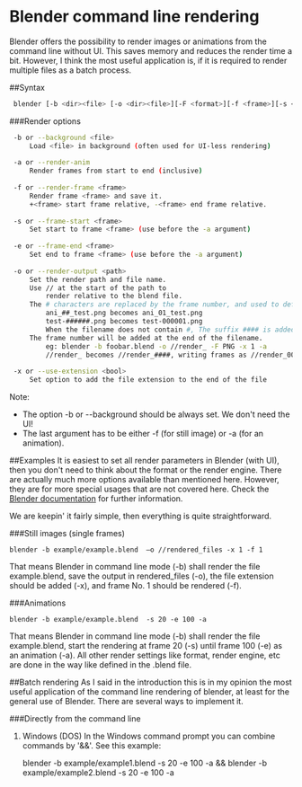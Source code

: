 Blender command line rendering
================================

Blender offers the possibility to render images or animations from the command line without UI.
This saves memory and reduces the render time a bit.
However, I think the most useful application is, if it is required to render multiple files as a batch process.

##Syntax

```bash
 blender [-b <dir><file> [-o <dir><file>][-F <format>][-f <frame>][-s <frame> -e <frame> -a]]
``` 

###Render options

```bash
 -b or --background <file>
     Load <file> in background (often used for UI-less rendering)
 
 -a or --render-anim 
     Render frames from start to end (inclusive)
 
 -f or --render-frame <frame>
     Render frame <frame> and save it.
     +<frame> start frame relative, -<frame> end frame relative.
 
 -s or --frame-start <frame>
     Set start to frame <frame> (use before the -a argument)
 
 -e or --frame-end <frame>
     Set end to frame <frame> (use before the -a argument)
 
 -o or --render-output <path>
     Set the render path and file name.
     Use // at the start of the path to
         render relative to the blend file.
     The # characters are replaced by the frame number, and used to define zero padding.
         ani_##_test.png becomes ani_01_test.png
         test-######.png becomes test-000001.png
         When the filename does not contain #, The suffix #### is added to the filename
     The frame number will be added at the end of the filename.
         eg: blender -b foobar.blend -o //render_ -F PNG -x 1 -a
         //render_ becomes //render_####, writing frames as //render_0001.png//
	 
 -x or --use-extension <bool>
     Set option to add the file extension to the end of the file
```

Note:
- The option -b or --background should be always set. We don't need the UI!
- The last argument has to be either -f (for still image) or -a (for an animation).

##Examples
It is easiest to set all render parameters in Blender (with UI), then you don't need to think about the format or the render engine.
There are actually much more options available than mentioned here. However, they are for more special usages that are not covered here.
Check the [Blender documentation](http://wiki.blender.org/index.php/Doc:2.6/Manual/Render/Command_Line) for further information.

We are keepin' it fairly simple, then everything is quite straightforward.

###Still images (single frames)

    blender -b example/example.blend  –o //rendered_files -x 1 -f 1
	
That means Blender in command line mode (-b) shall render the file example.blend, save the output in rendered_files (-o), the file extension should be added (-x), and frame No. 1 should be rendered (-f).

###Animations

    blender -b example/example.blend  -s 20 -e 100 -a

That means Blender in command line mode (-b) shall render the file example.blend, start the rendering at frame 20 (-s) until frame 100 (-e) as an animation (-a). All other render settings like format, render engine, etc are done in the way like defined in the .blend file.

##Batch rendering
As I said in the introduction this is in my opinion the most useful application of the command line rendering of blender, at least for the general use of Blender.
There are several ways to implement it.

###Directly from the command line
1. Windows (DOS)
   In the Windows command prompt you can combine commands by '&&'.
   See this example:
   
    blender -b example/example1.blend  -s 20 -e 100 -a && blender -b example/example2.blend  -s 20 -e 100 -a
    
    

